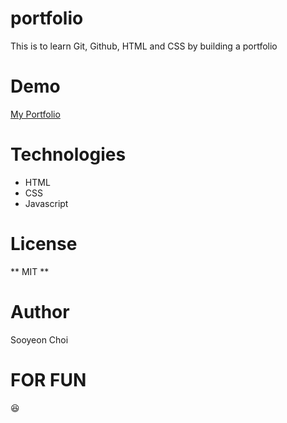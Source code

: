 # portfolio
This is to learn Git, Github, HTML and CSS by building a portfolio

# Demo
[My Portfolio](https://notypicalus.github.io/portfolio/)

# Technologies 
* HTML
* CSS
* Javascript

# License
** MIT **

# Author 
Sooyeon Choi 

# FOR FUN
:laughing: